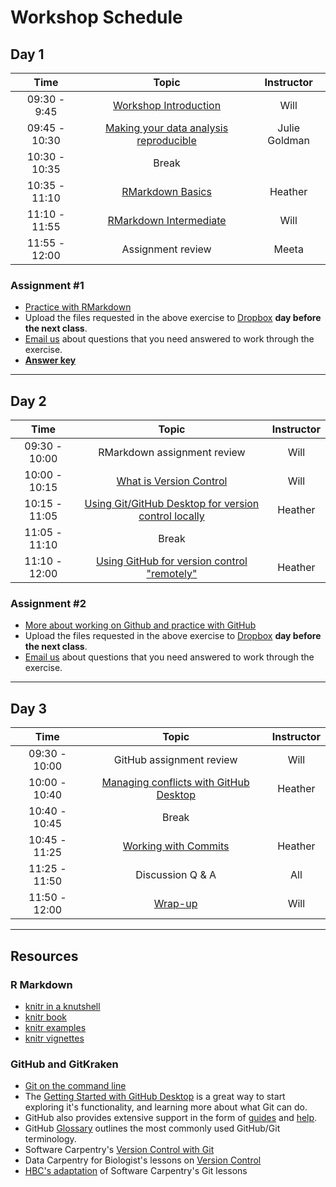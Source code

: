 # Workshop Schedule

## Day 1

| Time            |  Topic  | Instructor |
|:------------------------:|:------------------------------------------------:|:--------:|
| 09:30 - 9:45 | [Workshop Introduction]() | Will |
| 09:45 - 10:30 | [Making your data analysis reproducible]() | Julie Goldman |
| 10:30 - 10:35 | Break |  |
| 10:35 - 11:10 | [RMarkdown Basics](../lessons/01-Rmarkdown_basics.md) | Heather |
| 11:10 - 11:55 | [RMarkdown Intermediate](../lessons/02-Rmarkdown_intermediate.md) | Will |
| 11:55 - 12:00 | Assignment review | Meeta |

### Assignment #1

* [Practice with RMarkdown](../activities/Rmd_exercise4.md)
* Upload the files requested in the above exercise to [Dropbox](https://www.dropbox.com/request/rsjyLe9hgLhh5Kka8lD1) **day before the next class**.
* [Email us](mailto:hbctraining@hsph.harvard.edu) about questions that you need answered to work through the exercise.
* [**Answer key**](https://raw.githubusercontent.com/hbctraining/reproducibility-tools/master/activities/Rmd_exercise4_answerkey.rmd)

---

## Day 2

| Time            |  Topic  | Instructor |
|:------------------------:|:------------------------------------------------:|:--------:|
| 09:30 - 10:00 | RMarkdown assignment review | Will |
| 10:00 - 10:15 | [What is Version Control](../lessons/03_Intro_to_versioning.md) | Will |
| 10:15 - 11:05 | [Using Git/GitHub Desktop for version control locally](../lessons/04_GitHub_desktop.md) | Heather |
| 11:05 - 11:10 | Break |  |
| 11:10 - 12:00 | [Using GitHub for version control "remotely"](../lessons/05_GitHub_Dekstop_remote1.md) | Heather |

### Assignment #2

* [More about working on Github and practice with GitHub](../lessons/Exercises_GHD_remote.md)
* Upload the files requested in the above exercise to [Dropbox](https://www.dropbox.com/request/LybdXxCcT4z8ZKHsKww5) **day before the next class**.
* [Email us](mailto:hbctraining@hsph.harvard.edu) about questions that you need answered to work through the exercise.


---

## Day 3

| Time            |  Topic  | Instructor |
|:------------------------:|:------------------------------------------------:|:--------:|
| 09:30 - 10:00 | GitHub assignment review | Will |
| 10:00 - 10:40 | [Managing conflicts with GitHub Desktop](../lessons/07_Managing_conflicts_GitHub_Desktop.md) |Heather |
| 10:40 - 10:45 | Break | |
| 10:45 - 11:25 |[Working with Commits]() | Heather |
| 11:25 - 11:50 | Discussion Q & A | All|
| 11:50 - 12:00 | [Wrap-up]()| Will |


---

## Resources

### R Markdown
-   [knitr in a knutshell](http://kbroman.org/knitr_knutshell/)
-   [knitr book](https://www.amazon.com/gp/product/1498716962)
-   [knitr examples](https://yihui.name/knitr/demos)
-   [knitr vignettes](https://github.com/yihui/knitr/tree/master/vignettes)

### GitHub and GitKraken
* [Git on the command line](https://hbctraining.github.io/Training-modules/Git-Github/#learning-objectives)
* The [Getting Started with GitHub Desktop](https://docs.github.com/en/desktop/overview/getting-started-with-github-desktop) is a great way to start exploring it's functionality, and learning more about what Git can do.
* GitHub also provides extensive support in the form of [guides](https://guides.github.com/) and [help](https://help.github.com/).
* GitHub [Glossary](https://help.github.com/articles/github-glossary/) outlines the most commonly used GitHub/Git terminology.
* Software Carpentry's [Version Control with Git](https://swcarpentry.github.io/git-novice/)
* Data Carpentry for Biologist's lessons on [Version Control](https://datacarpentry.org/semester-biology/materials/version-control-R/)
* [HBC's adaptation](https://hbctraining.github.io/Training-modules/Git-Github/#contents) of Software Carpentry's Git lessons

